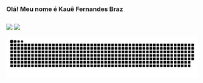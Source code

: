 ### Olá! Meu nome é Kauê Fernandes Braz
  
  ##
 
<div> 
  <a href="https://instagram.com/kauefbraz_" target="_blank"><img src="https://img.shields.io/badge/-Instagram-%23E4405F?style=for-the-badge&logo=instagram&logoColor=white" target="_blank"></a>
  <a href="https://www.linkedin.com/in/kau%C3%AA-fernandes-braz-1492b520a/" target="_blank"><img src="https://img.shields.io/badge/-LinkedIn-%230077B5?style=for-the-badge&logo=linkedin&logoColor=white" target="_blank"></a> 
 
 ![Snake animation](https://github.com/KaBrz23/KaBrz23/blob/output/github-contribution-grid-snake.svg)
 
</div>

